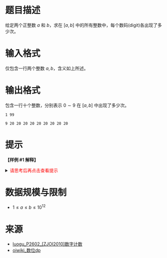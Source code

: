 # 题目描述

给定两个正整数 $a$ 和 $b$，求在 $[a,b]$ 中的所有整数中，每个数码(digit)各出现了多少次。

# 输入格式

仅包含一行两个整数 $a,b$，含义如上所述。

# 输出格式

包含一行十个整数，分别表示 $0\sim 9$ 在 $[a,b]$ 中出现了多少次。

```input1
1 99
```

```output1
9 20 20 20 20 20 20 20 20 20
```

# 提示
**【样例 #1 解释】**

<details>
<summary><font color="#FF0000">请思考后再点击查看提示</font></summary>

* 可以参考 [oiwiki_数位dp](https://oi-wiki.org/dp/number/)

</details>

# 数据规模与限制
* $1 \leq a \leq b \leq 10^{12}$

# 来源
* [luogu_P2602_[ZJOI2010]数字计数](https://www.luogu.com.cn/problem/P2602)
* [oiwiki_数位dp](https://oi-wiki.org/dp/number/)